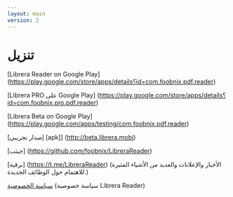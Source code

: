 ```yaml
---
layout: main
version: 2
---
```

# تنزيل

[Librera Reader on Google Play] (https://play.google.com/store/apps/details؟id=com.foobnix.pdf.reader)

[Librera PRO على Google Play] (https://play.google.com/store/apps/details؟id=com.foobnix.pro.pdf.reader)

[Librera Beta on Google Play] (https://play.google.com/apps/testing/com.foobnix.pdf.reader)


[إصدار تجريبي [apk]] (http://beta.librera.mobi)

[جيثب] (https://github.com/foobnix/LibreraReader)

[برقية] (https://t.me/LibreraReader) (الأخبار والإعلانات والعديد من الأشياء المثيرة للاهتمام حول الوظائف الجديدة.)


[سياسة الخصوصية](/wiki/PrivacyPolicy/ar) (سياسة خصوصية Librera Reader)
